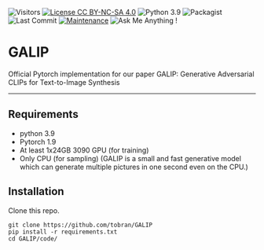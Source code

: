 ![Visitors](https://visitor-badge.glitch.me/badge?page_id=tobran/GALIP) 
[![License CC BY-NC-SA 4.0](https://img.shields.io/badge/license-CC4.0-blue.svg)](https://github.com/tobran/GALIP/blob/master/LICENSE.md)
![Python 3.9](https://img.shields.io/badge/python-3.8-green.svg)
![Packagist](https://img.shields.io/badge/Pytorch-1.9.0-red.svg)
![Last Commit](https://img.shields.io/github/last-commit/tobran/GALIP)
[![Maintenance](https://img.shields.io/badge/Maintained%3F-yes-blue.svg)]((https://github.com/tobran/GALIP/graphs/commit-activity))
![Ask Me Anything !](https://img.shields.io/badge/Ask%20me-anything-1abc9c.svg)
# GALIP

Official Pytorch implementation for our paper GALIP: Generative Adversarial CLIPs for Text-to-Image Synthesis

---
## Requirements
- python 3.9
- Pytorch 1.9
- At least 1x24GB 3090 GPU (for training)
- Only CPU (for sampling) (GALIP is a small and fast generative model which can generate multiple pictures in one second even on the CPU.)
## Installation

Clone this repo.
```
git clone https://github.com/tobran/GALIP
pip install -r requirements.txt
cd GALIP/code/
```



